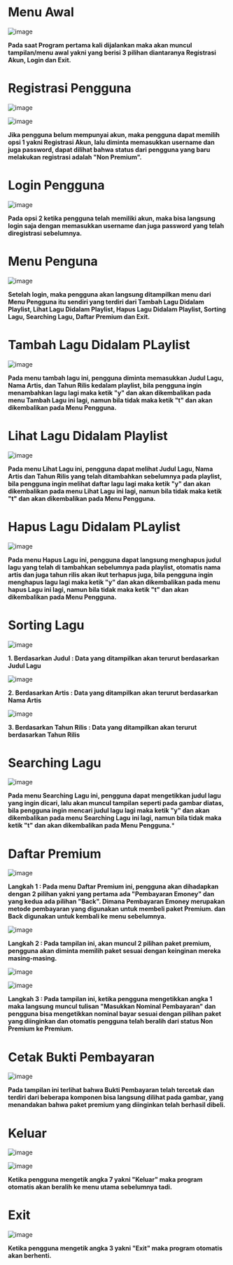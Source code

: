 # Menu Awal
![image](https://user-images.githubusercontent.com/121924124/235314846-fa383ed4-a80c-4573-9020-4ba9b2ab6515.png)

**Pada saat Program pertama kali dijalankan maka akan muncul tampilan/menu awal yakni yang berisi 3 pilihan diantaranya Registrasi Akun, Login dan Exit.**

# Registrasi Pengguna
![image](https://user-images.githubusercontent.com/121924124/235314859-a1027a92-8ea8-4005-a0f4-693ed625646d.png)

![image](https://user-images.githubusercontent.com/121924124/235316032-0f9a2f81-44c2-4196-b5d8-e54d4eeb41c6.png)

**Jika pengguna belum mempunyai akun, maka pengguna dapat memilih opsi 1 yakni Registrasi Akun, lalu diminta memasukkan username dan juga password, dapat dilihat bahwa status dari pengguna yang baru melakukan registrasi adalah "Non Premium".** 

# Login Pengguna
![image](https://user-images.githubusercontent.com/121924124/235314873-0fe0ce50-a4f6-4e75-b1bf-6230d572b6c7.png)

**Pada opsi 2 ketika pengguna telah memiliki akun, maka bisa langsung login saja dengan memasukkan username dan juga password yang telah diregistrasi sebelumnya.**

# Menu Penguna 
![image](https://user-images.githubusercontent.com/121924124/235314896-c4dcc962-33bc-486d-9cf1-03c704f6d862.png)

**Setelah login, maka pengguna akan langsung ditampilkan menu dari Menu Pengguna itu sendiri yang terdiri dari Tambah Lagu Didalam Playlist, Lihat Lagu Didalam Playlist, Hapus Lagu Didalam Playlist, Sorting Lagu, Searching Lagu, Daftar Premium dan Exit.**

# Tambah Lagu Didalam PLaylist
![image](https://user-images.githubusercontent.com/121924124/235314914-dfc48699-607d-401b-bfb9-c0cd5264e341.png)

**Pada menu tambah lagu ini, pengguna diminta memasukkan Judul Lagu, Nama Artis, dan Tahun Rilis kedalam playlist, bila pengguna ingin menambahkan lagu lagi maka ketik "y" dan akan dikembalikan pada menu Tambah Lagu ini lagi, namun bila tidak maka ketik "t" dan akan dikembalikan pada Menu Pengguna.**

# Lihat Lagu Didalam Playlist
![image](https://user-images.githubusercontent.com/121924124/235314929-067c3254-8ad1-49e3-a71b-a4b10327bfff.png)

**Pada menu Lihat Lagu ini, pengguna dapat melihat Judul Lagu, Nama Artis dan Tahun Rilis yang telah ditambahkan sebelumnya pada playlist, bila pengguna ingin melihat daftar lagu lagi maka ketik "y" dan akan dikembalikan pada menu Lihat Lagu ini lagi, namun bila tidak maka ketik "t" dan akan dikembalikan pada Menu Pengguna.**

# Hapus Lagu Didalam PLaylist
![image](https://user-images.githubusercontent.com/121924124/235315485-df9c5f17-b368-4d73-8672-86a87eefe3d2.png)

**Pada menu Hapus Lagu ini, pengguna dapat langsung menghapus judul lagu yang telah di tambahkan sebelumnya pada playlist, otomatis nama artis dan juga tahun rilis akan ikut terhapus juga, bila pengguna ingin menghapus lagu lagi maka ketik "y" dan akan dikembalikan pada menu hapus Lagu ini lagi, namun bila tidak maka ketik "t" dan akan dikembalikan pada Menu Pengguna.**

# Sorting Lagu 
![image](https://user-images.githubusercontent.com/121924124/235315004-85b300ef-227f-48ab-bedf-5405ee2e9f32.png)

**1. Berdasarkan Judul : Data yang ditampilkan akan terurut berdasarkan Judul Lagu**

![image](https://user-images.githubusercontent.com/121924124/235315020-971f1ae7-4c1b-407e-8670-0f72b98ec88d.png)

**2. Berdasarkan Artis : Data yang ditampilkan akan terurut berdasarkan Nama Artis**

![image](https://user-images.githubusercontent.com/121924124/235315049-7d728c62-bc7f-48ba-b1e3-e9bc557c7652.png)

**3. Berdasarkan Tahun Rilis : Data yang ditampilkan akan terurut berdasarkan Tahun Rilis**

# Searching Lagu
![image](https://user-images.githubusercontent.com/121924124/235315078-3dda49db-a05c-4a18-9980-4ab552e27f48.png)

**Pada menu Searching Lagu ini, pengguna dapat mengetikkan judul lagu yang ingin dicari, lalu akan muncul tampilan seperti pada gambar diatas, bila pengguna ingin mencari judul lagu lagi maka ketik "y" dan akan dikembalikan pada menu Searching Lagu ini lagi, namun bila tidak maka ketik "t" dan akan dikembalikan pada Menu Pengguna.***

# Daftar Premium
![image](https://user-images.githubusercontent.com/121924124/235315094-2e8ddae4-9f6f-4745-892c-49267516bc06.png)

**Langkah 1 : Pada menu Daftar Premium ini, pengguna akan dihadapkan dengan 2 pilihan yakni yang pertama ada "Pembayaran Emoney" dan yang kedua ada pilihan "Back". Dimana Pembayaran Emoney merupakan metode pembayaran yang digunakan untuk membeli paket Premium. dan Back digunakan untuk kembali ke menu sebelumnya.**

![image](https://user-images.githubusercontent.com/121924124/235315124-e911405a-3bd7-4100-abb2-909c5821ed21.png)

**Langkah 2 : Pada tampilan ini, akan muncul 2 pilihan paket premium, pengguna akan diminta memilih paket sesuai dengan keinginan mereka masing-masing.**

![image](https://user-images.githubusercontent.com/121924124/235315132-1664017c-0e83-4c0e-9604-0299b42cf67f.png)

![image](https://user-images.githubusercontent.com/121924124/235315980-a6772163-3f73-4a85-b624-2cf5ab24b8a8.png)

**Langkah 3 : Pada tampilan ini, ketika pengguna mengetikkan angka 1 maka langsung muncul tulisan "Masukkan Nominal Pembayaran" dan pengguna bisa mengetikkan nominal bayar sesuai dengan pilihan paket yang diinginkan dan otomatis pengguna telah beralih dari status Non Premium ke Premium.**

# Cetak Bukti Pembayaran
![image](https://user-images.githubusercontent.com/121924124/235315200-b4f7172c-8a44-4729-a256-36b263e03c65.png)

**Pada tampilan ini terlihat bahwa Bukti Pembayaran telah tercetak dan terdiri dari beberapa komponen bisa langsung dilihat pada gambar, yang menandakan bahwa paket premium yang diinginkan telah berhasil dibeli.**

# Keluar
![image](https://user-images.githubusercontent.com/121924124/235315220-df05bbfc-10a3-44e5-97f8-65cb30a835e1.png)

![image](https://user-images.githubusercontent.com/121924124/235315226-f2e45749-db3b-4e99-b147-7b9c8d06fbfd.png)

**Ketika pengguna mengetik angka 7 yakni "Keluar" maka program otomatis akan beralih ke menu utama sebelumnya tadi.**


# Exit 
![image](https://user-images.githubusercontent.com/121924124/235315240-63b3ac9d-a38e-4a49-869b-cc25d4ae47b5.png)

**Ketika pengguna mengetik angka 3 yakni "Exit" maka program otomatis akan berhenti.**
